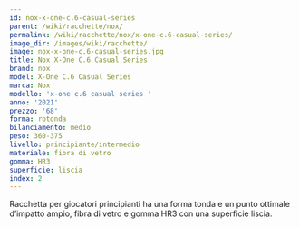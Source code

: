 ```yaml
---
id: nox-x-one-c.6-casual-series
parent: /wiki/racchette/nox/
permalink: /wiki/racchette/nox/x-one-c.6-casual-series/
image_dir: /images/wiki/racchette/
image: nox-x-one-c.6-casual-series.jpg
title: Nox X-One C.6 Casual Series
brand: nox
model: X-One C.6 Casual Series
marca: Nox
modello: 'x-one c.6 casual series '
anno: '2021'
prezzo: '68'
forma: rotonda
bilanciamento: medio
peso: 360-375
livello: principiante/intermedio
materiale: fibra di vetro
gomma: HR3
superficie: liscia
index: 2
---
```

Racchetta per giocatori principianti ha una forma tonda e un punto ottimale d’impatto ampio, fibra di vetro e gomma HR3 con una superficie liscia.